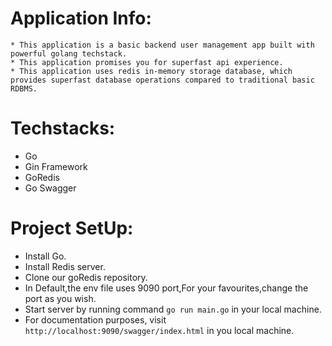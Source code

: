 # Application Info:
    * This application is a basic backend user management app built with powerful golang techstack.
    * This application promises you for superfast api experience.
    * This application uses redis in-memory storage database, which provides superfast database operations compared to traditional basic RDBMS.
    
# Techstacks:
   * Go
   * Gin Framework
   * GoRedis
   * Go Swagger

# Project SetUp:
   * Install Go.
   * Install Redis server.
   * Clone our goRedis repository.
   * In Default,the env file uses 9090 port,For your favourites,change the port as you wish.
   * Start server by running command `go run main.go` in your local machine.
   * For documentation purposes, visit `http://localhost:9090/swagger/index.html` in you local machine.